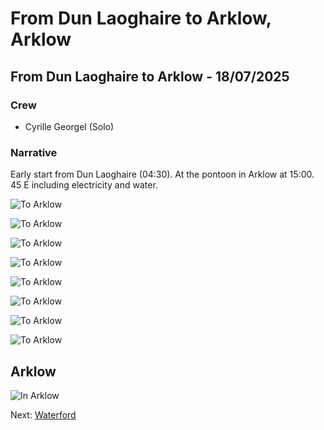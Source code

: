 # From Dun Laoghaire to Arklow, Arklow

## From Dun Laoghaire to Arklow - 18/07/2025

### Crew

- Cyrille Georgel (Solo)

### Narrative

Early start from Dun Laoghaire (04:30).
At the pontoon in Arklow at 15:00. 45 E including electricity and water.


![To Arklow](https://storage.gra.cloud.ovh.net/v1/AUTH_9c30d35f284f44b2bda08609e7c19f33/cyrille_public/Pictures/Sensation/02/01/IMG_20250718_055111.jpg)

![To Arklow](https://storage.gra.cloud.ovh.net/v1/AUTH_9c30d35f284f44b2bda08609e7c19f33/cyrille_public/Pictures/Sensation/02/01/IMG_20250718_055116.jpg)

![To Arklow](https://storage.gra.cloud.ovh.net/v1/AUTH_9c30d35f284f44b2bda08609e7c19f33/cyrille_public/Pictures/Sensation/02/01/IMG_20250718_060521.jpg)

![To Arklow](https://storage.gra.cloud.ovh.net/v1/AUTH_9c30d35f284f44b2bda08609e7c19f33/cyrille_public/Pictures/Sensation/02/01/IMG_20250718_070738.jpg)

![To Arklow](https://storage.gra.cloud.ovh.net/v1/AUTH_9c30d35f284f44b2bda08609e7c19f33/cyrille_public/Pictures/Sensation/02/01/IMG_20250718_085933.jpg)

![To Arklow](https://storage.gra.cloud.ovh.net/v1/AUTH_9c30d35f284f44b2bda08609e7c19f33/cyrille_public/Pictures/Sensation/02/01/IMG_20250718_115124.jpg)

![To Arklow](https://storage.gra.cloud.ovh.net/v1/AUTH_9c30d35f284f44b2bda08609e7c19f33/cyrille_public/Pictures/Sensation/02/01/IMG_20250718_115128.jpg)

![To Arklow](https://storage.gra.cloud.ovh.net/v1/AUTH_9c30d35f284f44b2bda08609e7c19f33/cyrille_public/Pictures/Sensation/02/01/IMG_20250718_115258.jpg)

## Arklow

![In Arklow](https://storage.gra.cloud.ovh.net/v1/AUTH_9c30d35f284f44b2bda08609e7c19f33/cyrille_public/Pictures/Sensation/02/01/IMG_20250719_081957.jpg)



Next: [Waterford](02.%20Waterford.md)

